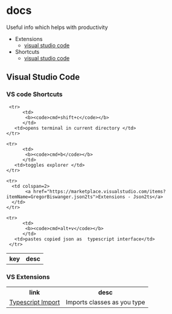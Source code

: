 # docs
Useful info which helps with productivity


* Extensions
  *  [visual studio code](#vs-code-extensions)
* Shortcuts  
  *  [visual studio code](#vs-code-shortcuts)
  
  
  
  






## Visual Studio Code
### VS code Shortcuts
<table>
    <tr>
       <th>key</th> 
       <th>desc</th>
    </tr>
    
     <tr>
          <td>
           <b><code>cmd+shift+c</code></b>
          </td> 
       <td>opens terminal in current directory </td>
    </tr>
    
    <tr>
          <td>
           <b><code>cmd+b</code></b>
          </td> 
       <td>toggles explorer </td>
    </tr>
    
    <tr>
      <td colspan=2>
           <a href="https://marketplace.visualstudio.com/items?itemName=GregorBiswanger.json2ts">Extensions - Json2ts</a>
      </td>
    </tr>
    
    <tr>
          <td>
           <b><code>cmd+alt+v</code></b>
          </td> 
       <td>pastes copied json as  typescript interface</td>
     </tr>
</table>



### VS Extensions
<table>
    <tr>
       <th>link</th> 
       <th>desc</th>
    </tr>
      <tr>
          <td>
             <a href="https://marketplace.visualstudio.com/items?itemName=kevinmcgowan.TypeScriptImport">Typescript Import </a>
          </td> 
       <td>Imports classes as you type </td>
    </tr>
</table>
